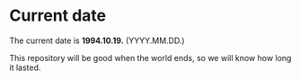 # Current date

The current date is **1994.10.19.** (YYYY.MM.DD.)

This repository will be good when the world ends, so we will know how long it lasted.